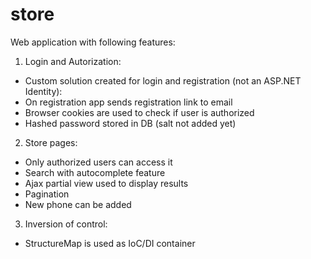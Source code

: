 # store

Web application with following features:

1) Login and Autorization:
- Custom solution created for login and registration (not an ASP.NET Identity):
- On registration app sends registration link to email
- Browser cookies are used to check if user is authorized
- Hashed password stored in DB (salt not added yet)

2) Store pages:
- Only authorized users can access it
- Search with autocomplete feature
- Ajax partial view used to display results
- Pagination 
- New phone can be added

3) Inversion of control:
- StructureMap is used as IoC/DI container

